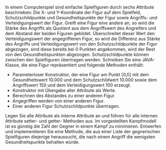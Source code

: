 In einem Computerspiel sind einfache Spielfiguren durch sechs Attribute beschrieben: Die X- und Y-Koordinate der Figur auf dem Spielfeld, Schutzschildpunkte und Gesundheitspunkte der Figur sowie Angriffs- und Verteidigungswert der Figur. Greift eine Figur eine andere an, so wird die Stärke des Angriffs als Quotient aus dem Angriffswert des Angreifers und dem Abstand der beiden Figuren gebildet. Überschreitet dieser Wert den Verteidigungswert der angegriffenen Figur, so wird die Differenz aus Stärke des Angriffs und Verteidigungswert von den Schutzschildpunkte der Figur abgezogen, sind diese bereits bei 0 Punkten
angekommen, wird der Rest von den Gesundheitspunkten abgezogen. Schutzschildpunkte können zwischen den Spielfiguren übertragen werden. Schreiben Sie eine JAVA-Klasse, die eine Figur repräsentiert und folgende Methoden enthält:
* Parameterloser Konstruktor, der eine Figur am Punkt [0,0] mit dem Gesundheitswert 10.000 und dem Schutzschildwert 10.000 sowie dem Angriffswert 150 und dem Verteidigungswert 100 erzeugt.
* Konstruktor mit Übergabe aller Attribute als Werte.
* Berechnen des Abstandes zu einer anderen Figur.
* Angegriffen werden von einer anderen Figur.
* Einer anderen Figur Schutzschildpunkte übertragen.

Legen Sie alle Attribute als interne Attribute an und führen für alle internen
Attribute setter- und getter- Methoden aus.
Im vorgestellten Kampfmodell ist es günstig die Zahl der Gegner in einem
Kampf zu minimieren. Entwerfen und implementieren Sie eine Methode, die
aus einer Liste der gegnerischen Spielfiguren diejenige heraussucht, die nach
einem Angriff die wenigsten Gesundheitspunkte behalten würde.
